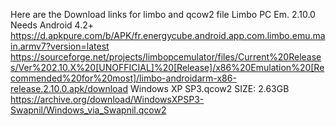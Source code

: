 Here are the Download links for limbo and qcow2 file
Limbo PC Em. 2.10.0 Needs Android 4.2+
[https://d.apkpure.com/b/APK/fr.energycube.android.app.com.limbo.emu.main.armv7?version=latest ](https://sourceforge.net/projects/limbopcemulator/files/Current%20Releases/Ver%202.10.X%20[UNOFFICIAL]%20[Release]/x86%20Emulation%20[Recommended%20for%20most]/limbo-androidarm-x86-release.2.10.0.apk/download)https://sourceforge.net/projects/limbopcemulator/files/Current%20Releases/Ver%202.10.X%20[UNOFFICIAL]%20[Release]/x86%20Emulation%20[Recommended%20for%20most]/limbo-androidarm-x86-release.2.10.0.apk/download
Windows XP SP3.qcow2 SIZE: 2.63GB
https://archive.org/download/WindowsXPSP3-Swapnil/Windows_via_Swapnil.qcow2

